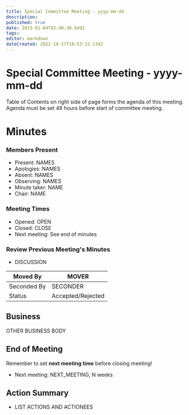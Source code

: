 ```yaml
---
title: Special Committee Meeting - yyyy-mm-dd
description: 
published: true
date: 2023-01-04T02:40:30.649Z
tags: 
editor: markdown
dateCreated: 2022-10-17T16:53:15.134Z
---
```


# Special Committee Meeting - yyyy-mm-dd

Table of Contents on right side of page forms the agenda of this meeting. Agenda must be set 48 hours before start of committee meeting.

# Minutes

### Members Present

-   Present: NAMES
-   Apologies: NAMES
-   Absent: NAMES
-   Observing: NAMES
-   Minute taker: NAME
-   Chair: NAME

### Meeting Times

-   Opened: OPEN
-   Closed: CLOSE
-   Next meeting: See end of minutes

### Review Previous Meeting's Minutes

-   DISCUSSION

| Moved By    | MOVER             |
|-------------|-------------------|
| Seconded By | SECONDER          |
| Status      | Accepted/Rejected |

## Business

OTHER BUSINESS BODY

## End of Meeting

Remember to set **next meeting time** before closing meeting!

-   Next meeting: NEXT_MEETING, N weeks

## Action Summary

-   LIST ACTIONS AND ACTIONEES
